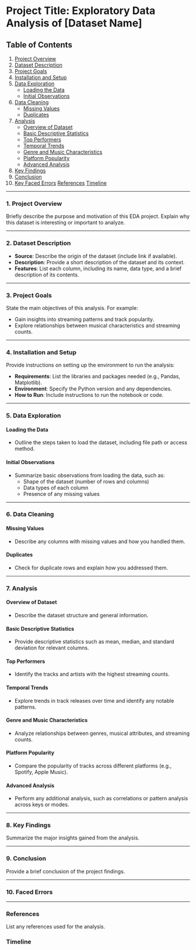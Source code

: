 
# Project Title: Exploratory Data Analysis of [Dataset Name]

## Table of Contents
1. [Project Overview](#project-overview)
2. [Dataset Description](#dataset-description)
3. [Project Goals](#project-goals)
4. [Installation and Setup](#installation-and-setup)
5. [Data Exploration](#data-exploration)
   - [Loading the Data](#loading-the-data)
   - [Initial Observations](#initial-observations)
6. [Data Cleaning](#data-cleaning)
   - [Missing Values](#missing-values)
   - [Duplicates](#duplicates)
7. [Analysis](#analysis)
   - [Overview of Dataset](#overview-of-dataset)
   - [Basic Descriptive Statistics](#basic-descriptive-statistics)
   - [Top Performers](#top-performers)
   - [Temporal Trends](#temporal-trends)
   - [Genre and Music Characteristics](#genre-and-music-characteristics)
   - [Platform Popularity](#platform-popularity)
   - [Advanced Analysis](#advanced-analysis)
8. [Key Findings](#key-findings)
9. [Conclusion](#conclusion)
10. [Key Faced Errors](#key_faced_errors)
[References](#references)
[Timeline](#Timeline)

---

### 1. Project Overview
Briefly describe the purpose and motivation of this EDA project. Explain why this dataset is interesting or important to analyze.

---

### 2. Dataset Description
- **Source**: Describe the origin of the dataset (include link if available).
- **Description**: Provide a short description of the dataset and its context.
- **Features**: List each column, including its name, data type, and a brief description of its contents.

---

### 3. Project Goals
State the main objectives of this analysis. For example:
- Gain insights into streaming patterns and track popularity.
- Explore relationships between musical characteristics and streaming counts.

---

### 4. Installation and Setup
Provide instructions on setting up the environment to run the analysis:
- **Requirements**: List the libraries and packages needed (e.g., Pandas, Matplotlib).
- **Environment**: Specify the Python version and any dependencies.
- **How to Run**: Include instructions to run the notebook or code.

---

### 5. Data Exploration

#### Loading the Data
- Outline the steps taken to load the dataset, including file path or access method.

#### Initial Observations
- Summarize basic observations from loading the data, such as:
  - Shape of the dataset (number of rows and columns)
  - Data types of each column
  - Presence of any missing values
 
---

### 6. Data Cleaning

#### Missing Values
- Describe any columns with missing values and how you handled them.

#### Duplicates
- Check for duplicate rows and explain how you addressed them.

---

### 7. Analysis

#### Overview of Dataset
- Describe the dataset structure and general information.

#### Basic Descriptive Statistics
- Provide descriptive statistics such as mean, median, and standard deviation for relevant columns.

#### Top Performers
- Identify the tracks and artists with the highest streaming counts.

#### Temporal Trends
- Explore trends in track releases over time and identify any notable patterns.

#### Genre and Music Characteristics
- Analyze relationships between genres, musical attributes, and streaming counts.

#### Platform Popularity
- Compare the popularity of tracks across different platforms (e.g., Spotify, Apple Music).

#### Advanced Analysis
- Perform any additional analysis, such as correlations or pattern analysis across keys or modes.

---

### 8. Key Findings
Summarize the major insights gained from the analysis.

---

### 9. Conclusion
Provide a brief conclusion of the project findings.

---

### 10. Faced Errors

---

### References
List any references used for the analysis.

### Timeline
